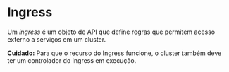 # Ingress

Um _ingress_ é um objeto de API que define regras que permitem acesso externo a serviços em um cluster. 

**Cuidado:** Para que o recurso do Ingress funcione, o cluster também deve ter um controlador do Ingress em execução.
